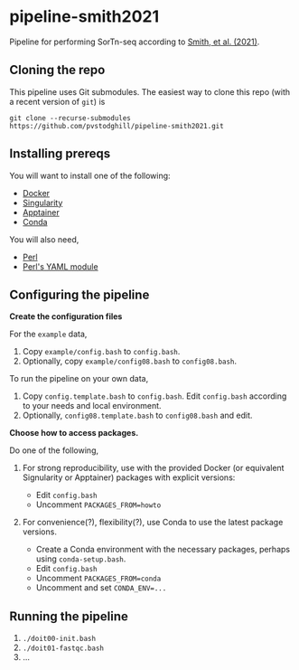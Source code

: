 # pipeline-smith2021

Pipeline for performing SorTn-seq according to [Smith, et
al. (2021)](https://dx.doi.org/10.1038/s41596-021-00582-6).

## Cloning the repo

This pipeline uses Git submodules. The easiest way to clone this repo
(with a recent version of `git`) is

```
git clone --recurse-submodules https://github.com/pvstodghill/pipeline-smith2021.git
```

## Installing prereqs

You will want to install one of the following:

- [Docker](https://www.docker.com/)
- [Singularity](https://sylabs.io/)
- [Apptainer](https://apptainer.org/)
- [Conda](https://conda.io)

You will also need,

- [Perl](https://www.perl.org/)
- [Perl's YAML module](https://metacpan.org/dist/YAML)

## Configuring the pipeline

**Create the configuration files**

For the `example` data,

1. Copy `example/config.bash` to  `config.bash`.
2. Optionally, copy `example/config08.bash` to  `config08.bash`.

To run the pipeline on your own data,

1. Copy `config.template.bash` to `config.bash`.  Edit `config.bash`
   according to your needs and local environment.
2. Optionally,  `config08.template.bash` to `config08.bash` and edit.

**Choose how to access packages.**

 Do one of the following,

1. For strong reproducibility, use with the provided Docker (or
   equivalent Signularity or Apptainer) packages with explicit
   versions:

    * Edit `config.bash`
    * Uncomment `PACKAGES_FROM=howto`


1. For convenience(?), flexibility(?), use Conda to use the latest
   package versions.

    * Create a Conda environment with the necessary packages, perhaps
      using `conda-setup.bash`.
    * Edit `config.bash`
    * Uncomment `PACKAGES_FROM=conda`
    * Uncomment and set `CONDA_ENV=...`

## Running the pipeline

1. `./doit00-init.bash`
2. `./doit01-fastqc.bash`
3. ...
